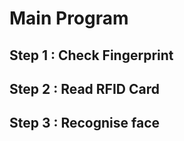 # Main Program


## Step 1 : Check Fingerprint



## Step 2 : Read RFID Card


## Step 3 : Recognise face




